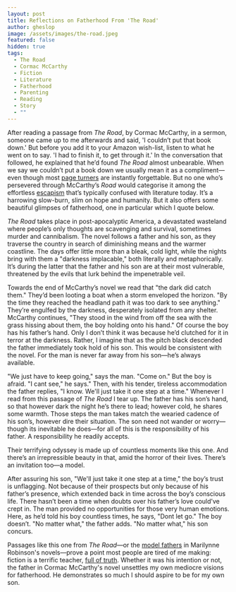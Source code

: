 ```yaml
---
layout: post
title: Reflections on Fatherhood From 'The Road'
author: gheslop
image: /assets/images/the-road.jpeg
featured: false
hidden: true
tags:
  - The Road
  - Cormac McCarthy
  - Fiction
  - Literature
  - Fatherhood
  - Parenting
  - Reading
  - Story
  - ""
---
```

After reading a passage from *The Road*, by Cormac McCarthy, in a sermon, someone came up to me afterwards and said, 'I couldn’t put that book down.' But before you add it to your Amazon wish-list, listen to what he went on to say. 'I had to finish it, to get through it.' In the conversation that followed, he explained that he’d found *The Road* almost unbearable. When we say we couldn’t put a book down we usually mean it as a compliment—even though most [page turners](https://rekindle.co.za/content/2022-12-12-best-books-2022) are instantly forgettable. But no one who’s persevered through McCarthy’s *Road* would categorise it among the effortless [escapism](https://rekindle.co.za/content/2023-12-06-escapism-literature) that’s typically confused with literature today. It’s a harrowing slow-burn, slim on hope and humanity. But it also offers some beautiful glimpses of fatherhood, one in particular which I quote below.

*The Road* takes place in post-apocalyptic America, a devastated wasteland where people’s only thoughts are scavenging and survival, sometimes murder and cannibalism. The novel follows a father and his son, as they traverse the country in search of diminishing means and the warmer coastline. The days offer little more than a bleak, cold light, while the nights bring with them a "darkness implacable," both literally and metaphorically. It’s during the latter that the father and his son are at their most vulnerable, threatened by the evils that lurk behind the impenetrable veil.

Towards the end of McCarthy’s novel we read that "the dark did catch them." They’d been looting a boat when a storm enveloped the horizon. "By the time they reached the headland path it was too dark to see anything." They’re engulfed by the darkness, desperately isolated from any shelter. McCarthy continues, "They stood in the wind from off the sea with the grass hissing about them, the boy holding onto his hand." Of course the boy has his father’s hand. Only I don’t think it was because he’d clutched for it in terror at the darkness. Rather, I imagine that as the pitch black descended the father immediately took hold of his son. This would be consistent with the novel. For the man is never far away from his son—he’s always available.

"We just have to keep going," says the man. "Come on." But the boy is afraid. "I cant see," he says." Then, with his tender, tireless accommodation the father replies, "I know. We'll just take it one step at a time." Whenever I read from this passage of *The Road* I tear up. The father has his son’s hand, so that however dark the night he’s there to lead; however cold, he shares some warmth. Those steps the man takes match the wearied cadence of his son’s, however dire their situation. The son need not wander or worry—though its inevitable he does—for all of this is the responsibility of his father. A responsibility he readily accepts.

Their terrifying odyssey is made up of countless moments like this one. And there’s an irrepressible beauty in that, amid the horror of their lives. There’s an invitation too—a model.

After assuring his son, "We'll just take it one step at a time," the boy’s trust is unflagging. Not because of their prospects but only because of his father’s presence, which extended back in time across the boy’s conscious life. There hasn’t been a time when doubts over his father’s love could’ve crept in. The man provided no opportunities for those very human emotions. Here, as he’d told his boy countless times, he says, "Dont let go." The boy doesn’t. "No matter what," the father adds. "No matter what," his son concurs.

Passages like this one from *The Road*—or the [model fathers](https://rekindle.co.za/content/2023-03-08-marilynne-robinson-model-fathers) in Marilynne Robinson's novels—prove a point most people are tired of me making: fiction is a terrific teacher, [full of truth](https://rekindle.co.za/content/2022-06-09-reading-fiction). Whether it was his intention or not, the father in Cormac McCarthy's novel unsettles my own mediocre visions for fatherhood. He demonstrates so much I should aspire to be for my own son.
